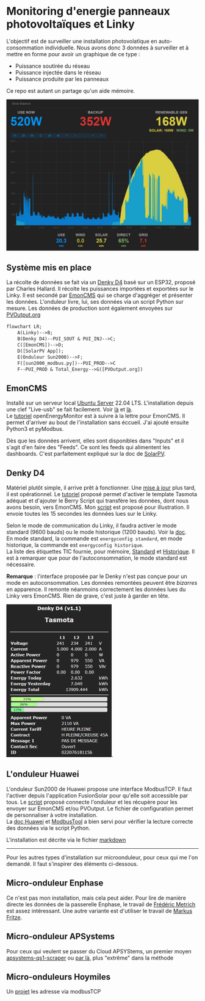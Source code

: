 # Monitoring d'energie panneaux photovoltaïques et Linky

L'objectif est de surveiller une installation photovolatïque en auto-consommation individuelle. Nous avons donc 3 données à surveiller et à mettre en forme pour avoir un graphique de ce type :
- Puissance soutirée du réseau
- Puissance injectée dans le réseau
- Puissance produite par les panneaux

Ce repo est autant un partage qu'un aide mémoire.

![Profil Consommation](./res/Auto-conso-solaire.jpg)

## Système mis en place
La récolte de données se fait via un [Denky D4](https://github.com/hallard/Denky-D4) basé sur un ESP32, proposé par Charles Hallard. Il récolte les puissances importées et exportées sur le Linky. Il est secondé par [EmonCMS](https://github.com/emoncms/emoncms) qui se charge d'aggréger et présenter les données. L'onduleur livre, lui, ses données via un script Python sur mesure. Les données de production sont également envoyées sur [PVOutput.org](https://pvoutput.org)

```mermaid
flowchart LR;
    A(Linky)-->B;
    B(Denky D4)--PUI_SOUT & PUI_INJ-->C;
    C([EmonCMS])-->D;
    D([SolarPV App]);
    E(Onduleur Sun2000)-->F;
    F([sun2000_modbus.py])--PUI_PROD-->C
    F--PUI_PROD & Total_Energy-->G([PVOutput.org])
```
## EmonCMS
Installé sur un serveur local [Ubuntu Server](https://ubuntu.com/download/server) 22.04 LTS. L'installation depuis une clef "Live-usb" se fait facilement. Voir [là](https://doc.ubuntu-fr.org/live_usb) et [là](https://doc.ubuntu-fr.org/tutoriel/installation_sur_disque_usb).  
Le [tutoriel](https://github.com/openenergymonitor/EmonScripts/blob/master/docs/install.md) openEnergyMonitor est à suivre à la lettre pour EmonCMS. Il permet d'arriver au bout de l'installation sans éccueil. J'ai ajouté ensuite Python3 et pyModbus.

Dès que les données arrivent, elles sont disponibles dans "Inputs" et il s'agit d'en faire des "Feeds". Ce sont les feeds qui alimentent les dashboards. C'est parfaitement expliqué sur la doc de [SolarPV](https://docs.openenergymonitor.org/applications/solar-pv.html#configure-feeds).

## Denky D4
Matériel plutôt simple, il arrive prêt à fonctionner. Une [mise à jour](https://github.com/hallard/Denky-D4#firmware) plus tard, il est opérationnel. Le [tutoriel](https://github.com/hallard/Denky-D4#tasmota-template) proposé permet d'activer le template Tasmota adéquat et d'ajouter le Berry Script qui transfère les données, dont nous avons besoin, vers EmonCMS. Mon [script](./src/denky.be) est proposé pour illustration. Il envoie toutes les 15 secondes les données lues sur le Linky.

Selon le mode de communication du Linky, il faudra activer le mode standard (9600 bauds) ou le mode historique (1200 bauds). Voir la [doc](https://tasmota.github.io/docs/Teleinfo/#configuring-teleinfo).   
En mode standard, la commande est `energyconfig standard`, en mode historique, la commande est `energyconfig historique`.  
La liste des étiquettes TIC fournie, pour mémoire, [Standard](./tic_standard.md) et [Historique](tic_historique.md). Il est à remarquer que pour de l'autoconsommation, le mode standard est nécessaire.

__Remarque__ : l'interface proposée par le Denky n'est pas conçue pour un mode en autoconsommation. Les données remontées peuvent être _bizarres_ en apparence. Il remonte néanmoins correctement les données lues du Linky vers EmonCMS. Rien de grave, c'est juste à garder en tête.

![denky d4](./res/denky.jpg "affichage pendant export").

## L'onduleur Huawei
L'onduleur Sun2000 de Huawei propose une interface ModbusTCP. Il faut l'activer depuis l'application FusionSolar pour qu'elle soit accessible par tous. 
Le [script](./src/sun2000_modbus) proposé connecte l'onduleur et les récupère pour les envoyer sur EmonCMS et/ou PVOutput. Le fichier de configuration permet de personnaliser à votre installation.  
La [doc Huawei](./res/Huawei-Modbus) et [ModbusTool](https://github.com/ClassicDIY/ModbusTool) a bien servi pour vérifier la lecture correcte des données via le script Python.

L'installation est décrite via le fichier [markdown](./src/sun2000_modbus/sun2000_modbus.md)

---
Pour les autres types d'installation sur microonduleur, pour ceux qui me l'on demandé. Il faut s'inspirer des éléments ci-dessous.
## Micro-onduleur Enphase
Ce n'est pas mon installation, mais cela peut aider. Pour lire de manière directe les données de la passerelle Enphase, le travail de [Frédéric Metrich](https://github.com/FredM67/EnvoyS2Emoncms) est assez intéressant. Une autre variante est d'utiliser le travail de [Markus Fritze](https://github.com/sarnau/EnphaseEnergy).

## Micro-onduleur APSystems
Pour ceux qui veulent se passer du Cloud APSYStems,  un premier moyen [apsystems-qs1-scraper](https://github.com/pdlubisz/apsystems-qs1-scraper) ou [par là](https://github.com/PlanetSmasher/APSystems-ECU-proxy-for-cloudless-operation), plus "extrême" dans la méthode

## Micro-onduleurs Hoymiles
Un [projet](https://github.com/wasilukm/hoymiles_modbus) les adresse via modbusTCP
